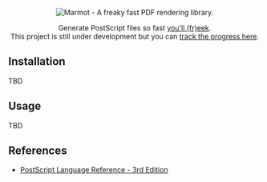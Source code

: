 <p align="center">
  <img alt="Marmot - A freaky fast PDF rendering library." src="https://repository-images.githubusercontent.com/594523081/002e1f52-d89e-48ac-a389-3ac4219c1cac">
</p>

<p align="center">
Generate PostScript files so fast <a href="https://youtu.be/syNumVb2kUs?t=8" target="_blank">you'll (fr)eek</a>.
<br>This project is still under development but you can <a href="https://github.com/users/codewithkyle/projects/3">track the progress here</a>.
</p>

## Installation

TBD

## Usage

TBD

## References

- [PostScript Language Reference - 3rd Edition](https://drive.google.com/file/d/1MKZm12NrNdp2CyIV_yLKQnurBlvXn1Ji/view?usp=sharing)
